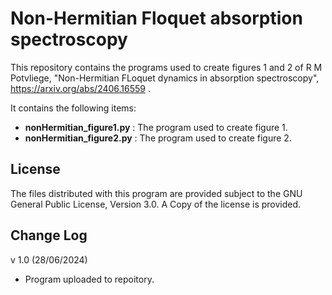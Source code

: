 # Non-Hermitian Floquet absorption spectroscopy

This repository contains the programs used to create figures 1 and 2 of R M Potvliege, "Non-Hermitian FLoquet dynamics in absorption spectroscopy", https://arxiv.org/abs/2406.16559 .

It contains the following items:

- **nonHermitian_figure1.py** : The program used to create figure 1.
- **nonHermitian_figure2.py** : The program used to create figure 2.

## License

The files distributed with this program are provided subject to the GNU General Public License, Version 3.0. A Copy of the license is provided.

## Change Log
v 1.0 (28/06/2024)
- Program uploaded to repoitory.
